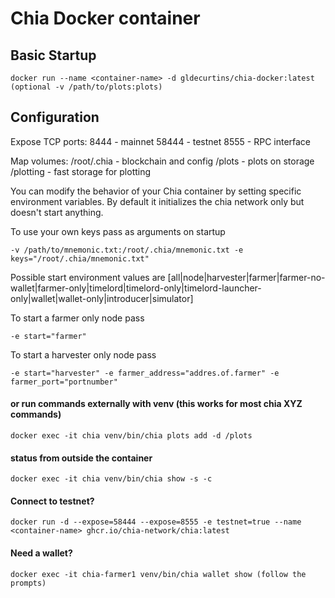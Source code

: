 # Chia Docker container

## Basic Startup
```
docker run --name <container-name> -d gldecurtins/chia-docker:latest
(optional -v /path/to/plots:plots)
```

## Configuration

Expose TCP ports:
8444 - mainnet
58444 - testnet
8555 - RPC interface

Map volumes:
/root/.chia - blockchain and config
/plots - plots on storage
/plotting - fast storage for plotting

You can modify the behavior of your Chia container by setting specific environment variables. By default it initializes the chia network only but doesn't start anything.

To use your own keys pass as arguments on startup
```
-v /path/to/mnemonic.txt:/root/.chia/mnemonic.txt -e keys="/root/.chia/mnemonic.txt"
```

Possible start environment values are [all|node|harvester|farmer|farmer-no-wallet|farmer-only|timelord|timelord-only|timelord-launcher-only|wallet|wallet-only|introducer|simulator]

To start a farmer only node pass
```
-e start="farmer"
```

To start a harvester only node pass
```
-e start="harvester" -e farmer_address="addres.of.farmer" -e farmer_port="portnumber"
```

#### or run commands externally with venv (this works for most chia XYZ commands)
```
docker exec -it chia venv/bin/chia plots add -d /plots
```

#### status from outside the container
```
docker exec -it chia venv/bin/chia show -s -c
```

#### Connect to testnet?
```
docker run -d --expose=58444 --expose=8555 -e testnet=true --name <container-name> ghcr.io/chia-network/chia:latest
```

#### Need a wallet?
```
docker exec -it chia-farmer1 venv/bin/chia wallet show (follow the prompts)
```
